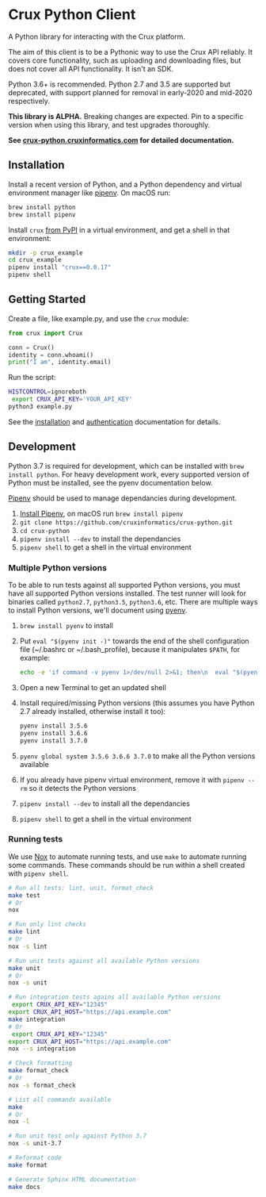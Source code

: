 # Crux Python Client

A Python library for interacting with the Crux platform.

The aim of this client is to be a Pythonic way to use the Crux API reliably. It covers core functionality, such as uploading and downloading files, but does not cover all API functionality. It isn't an SDK.

Python 3.6+ is recommended. Python 2.7 and 3.5 are supported but deprecated, with support planned for removal in early-2020 and mid-2020 respectively.

**This library is ALPHA.** Breaking changes are expected. Pin to a specific version when using this library, and test upgrades thoroughly.

**See [crux-python.cruxinformatics.com](https://crux-python.cruxinformatics.com/) for detailed documentation.**

## Installation

Install a recent version of Python, and a Python dependency and virtual environment manager like [pipenv](https://pipenv.readthedocs.io/en/latest/). On macOS run:

```bash
brew install python
brew install pipenv
```

Install `crux` [from PyPI](https://pypi.org/project/crux/) in a virtual environment, and get a shell in that environment:

```bash
mkdir -p crux_example
cd crux_example
pipenv install "crux==0.0.17"
pipenv shell
```
## Getting Started

Create a file, like example.py, and use the `crux` module:

```python
from crux import Crux

conn = Crux()
identity = conn.whoami()
print("I am", identity.email)
```

Run the script:

```bash
HISTCONTROL=ignoreboth
 export CRUX_API_KEY='YOUR_API_KEY'
python3 example.py
```

See the [installation](https://crux-python.cruxinformatics.com/en/latest/installation.html) and [authentication](https://crux-python.cruxinformatics.com/en/latest/authentication.html) documentation for details.

## Development

Python 3.7 is required for development, which can be installed with `brew install python`. For heavy development work, every supported version of Python must be installed, see the pyenv documentation below.

[Pipenv](https://pipenv.readthedocs.io/en/latest/) should be used to manage dependancies during development.

1. [Install Pipenv](https://pipenv.readthedocs.io/en/latest/install/#installing-pipenv), on macOS run `brew install pipenv`
2. `git clone https://github.com/cruxinformatics/crux-python.git`
3. `cd crux-python`
4. `pipenv install --dev` to install the dependancies
5. `pipenv shell` to get a shell in the virtual environment

### Multiple Python versions

To be able to run tests against all supported Python versions, you must have all supported Python versions installed. The test runner will look for binaries called `python2.7`, `python3.5`, `python3.6`, etc. There are multiple ways to install Python versions, we'll document using [pyenv](https://github.com/pyenv/pyenv).

1. `brew install pyenv` to install
2. Put `eval "$(pyenv init -)"` towards the end of the shell configuration file (~/.bashrc or ~/.bash_profile), because it manipulates `$PATH`, for example:

    ```bash
    echo -e 'if command -v pyenv 1>/dev/null 2>&1; then\n  eval "$(pyenv init -)"\nfi' >> ~/.bashrc
    ```

3. Open a new Terminal to get an updated shell
4. Install required/missing Python versions (this assumes you have Python 2.7 already installed, otherwise install it too):

    ```bash
    pyenv install 3.5.6
    pyenv install 3.6.6
    pyenv install 3.7.0
    ```

5. `pyenv global system 3.5.6 3.6.6 3.7.0` to make all the Python versions available
6. If you already have pipenv virtual environment, remove it with `pipenv --rm` so it detects the Python versions
7. `pipenv install --dev` to install all the dependancies
8. `pipenv shell` to get a shell in the virtual environment

### Running tests

We use [Nox](https://nox.thea.codes/en/stable/) to automate running tests, and use `make` to automate running some commands. These commands should be run within a shell created with `pipenv shell`.

```bash
# Run all tests: lint, unit, format_check
make test
# Or
nox

# Run only lint checks
make lint
# Or
nox -s lint

# Run unit tests against all available Python versions
make unit
# Or
nox -s unit

# Run integration tests agains all available Python versions
 export CRUX_API_KEY="12345"
export CRUX_API_HOST="https://api.example.com"
make integration
# Or
 export CRUX_API_KEY="12345"
export CRUX_API_HOST="https://api.example.com"
nox --s integration

# Check formatting
make format_check
# Or
nox -s format_check

# List all commands available
make
# Or
nox -l

# Run unit test only against Python 3.7
nox -s unit-3.7

# Reformat code
make format

# Generate Sphinx HTML documentation
make docs
```
